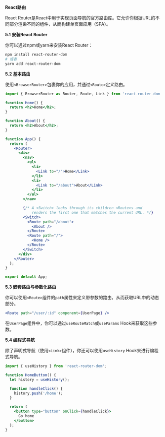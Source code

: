 **React路由**

React Router是React中用于实现页面导航的官方路由库。它允许你根据URL的不同部分渲染不同的组件，从而构建单页面应用（SPA）。

**5.1 安装React Router**

你可以通过npm或yarn来安装React Router：

```bash
npm install react-router-dom
# 或者
yarn add react-router-dom
```

**5.2 基本路由**

使用`<BrowserRouter>`包裹你的应用，并通过`<Route>`定义路由。

```jsx
import { BrowserRouter as Router, Route, Link } from 'react-router-dom';

function Home() {
  return <h2>Home</h2>;
}

function About() {
  return <h2>About</h2>;
}

function App() {
  return (
    <Router>
      <div>
        <nav>
          <ul>
            <li>
              <Link to="/">Home</Link>
            </li>
            <li>
              <Link to="/about">About</Link>
            </li>
          </ul>
        </nav>

        {/* A <Switch> looks through its children <Route>s and
            renders the first one that matches the current URL. */}
        <Switch>
          <Route path="/about">
            <About />
          </Route>
          <Route path="/">
            <Home />
          </Route>
        </Switch>
      </div>
    </Router>
  );
}

export default App;
```

**5.3 嵌套路由与参数化路由**

你可以使用`<Route>`组件的`path`属性来定义带参数的路由，从而获取URL中的动态部分。

```jsx
<Route path="/user/:id" component={UserPage} />
```

在`UserPage`组件中，你可以通过`useRouteMatch`或`useParams` Hook来获取这些参数。

**5.4 编程式导航**

除了声明式导航（使用`<Link>`组件），你还可以使用`useHistory` Hook来进行编程式导航。

```jsx
import { useHistory } from 'react-router-dom';

function HomeButton() {
  let history = useHistory();

  function handleClick() {
    history.push('/home');
  }

  return (
    <button type="button" onClick={handleClick}>
      Go home
    </button>
  );
}
```
